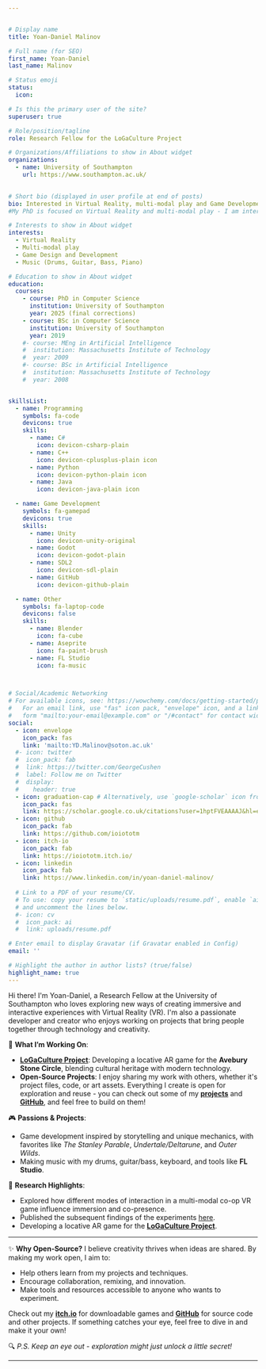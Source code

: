 ```yaml
---


# Display name
title: Yoan-Daniel Malinov

# Full name (for SEO)
first_name: Yoan-Daniel
last_name: Malinov

# Status emoji
status:
  icon:

# Is this the primary user of the site?
superuser: true

# Role/position/tagline
role: Research Fellow for the LoGaCulture Project

# Organizations/Affiliations to show in About widget
organizations:
  - name: University of Southampton
    url: https://www.southampton.ac.uk/
  

# Short bio (displayed in user profile at end of posts)
bio: Interested in Virtual Reality, multi-modal play and Game Development. 
#My PhD is focused on Virtual Reality and multi-modal play - I am interested in the different ways of introducing multiple people to a VR experience without the need for a headset.

# Interests to show in About widget
interests:
  - Virtual Reality
  - Multi-modal play
  - Game Design and Development
  - Music (Drums, Guitar, Bass, Piano)

# Education to show in About widget
education:
  courses:
    - course: PhD in Computer Science
      institution: University of Southampton
      year: 2025 (final corrections)
    - course: BSc in Computer Science
      institution: University of Southampton
      year: 2019
    #- course: MEng in Artificial Intelligence
    #  institution: Massachusetts Institute of Technology
    #  year: 2009
    #- course: BSc in Artificial Intelligence
    #  institution: Massachusetts Institute of Technology
    #  year: 2008


skillsList:
  - name: Programming
    symbols: fa-code
    devicons: true
    skills:
      - name: C#
        icon: devicon-csharp-plain 
      - name: C++
        icon: devicon-cplusplus-plain icon
      - name: Python
        icon: devicon-python-plain icon
      - name: Java
        icon: devicon-java-plain icon

  - name: Game Development
    symbols: fa-gamepad
    devicons: true
    skills:
      - name: Unity
        icon: devicon-unity-original
      - name: Godot
        icon: devicon-godot-plain
      - name: SDL2
        icon: devicon-sdl-plain
      - name: GitHub
        icon: devicon-github-plain

  - name: Other
    symbols: fa-laptop-code
    devicons: false
    skills:
      - name: Blender
        icon: fa-cube
      - name: Aseprite
        icon: fa-paint-brush
      - name: FL Studio
        icon: fa-music



# Social/Academic Networking
# For available icons, see: https://wowchemy.com/docs/getting-started/page-builder/#icons
#   For an email link, use "fas" icon pack, "envelope" icon, and a link in the
#   form "mailto:your-email@example.com" or "/#contact" for contact widget.
social:
  - icon: envelope
    icon_pack: fas
    link: 'mailto:YD.Malinov@soton.ac.uk'
  #- icon: twitter
  #  icon_pack: fab
  #  link: https://twitter.com/GeorgeCushen
  #  label: Follow me on Twitter
  #  display:
  #    header: true
  - icon: graduation-cap # Alternatively, use `google-scholar` icon from `ai` icon pack
    icon_pack: fas
    link: https://scholar.google.co.uk/citations?user=1hptFVEAAAAJ&hl=en
  - icon: github
    icon_pack: fab
    link: https://github.com/ioiototm
  - icon: itch-io
    icon_pack: fab
    link: https://ioiototm.itch.io/
  - icon: linkedin
    icon_pack: fab
    link: https://www.linkedin.com/in/yoan-daniel-malinov/
  
  # Link to a PDF of your resume/CV.
  # To use: copy your resume to `static/uploads/resume.pdf`, enable `ai` icons in `params.yaml`,
  # and uncomment the lines below.
  #- icon: cv
  #  icon_pack: ai
  #  link: uploads/resume.pdf

# Enter email to display Gravatar (if Gravatar enabled in Config)
email: ''

# Highlight the author in author lists? (true/false)
highlight_name: true
---
```



Hi there! I'm Yoan-Daniel, a Research Fellow at the University of Southampton who loves exploring new ways of creating immersive and interactive experiences with Virtual Reality (VR). I'm also a passionate developer and creator who enjoys working on projects that bring people together through technology and creativity.

🚀 **What I’m Working On**:
- **[LoGaCulture Project](https://www.logaculture.eu/)**: Developing a locative AR game for the **Avebury Stone Circle**, blending cultural heritage with modern technology.
- **Open-Source Projects**: I enjoy sharing my work with others, whether it's project files, code, or art assets. Everything I create is open for exploration and reuse - you can check out some of my **[projects](project)** and **[GitHub](https://github.com/ioiototm)**, and feel free to build on them!

🎮 **Passions & Projects**:
- Game development inspired by storytelling and unique mechanics, with favorites like *The Stanley Parable*, *Undertale/Deltarune*, and *Outer Wilds*.
- Making music with my drums, guitar/bass, keyboard, and tools like **FL Studio**.

📖 **Research Highlights**:
- Explored how different modes of interaction in a multi-modal co-op VR game influence immersion and co-presence.
- Published the subsequent findings of the experiments [here](publication).
- Developing a locative AR game for the **[LoGaCulture Project](https://www.logaculture.eu/)**.

---

✨ **Why Open-Source?**
I believe creativity thrives when ideas are shared. By making my work open, I aim to:
- Help others learn from my projects and techniques.
- Encourage collaboration, remixing, and innovation.
- Make tools and resources accessible to anyone who wants to experiment.

Check out my **[itch.io](https://ioiototm.itch.io/)** for downloadable games and **[GitHub](https://github.com/ioiototm)** for source code and other projects. If something catches your eye, feel free to dive in and make it your own!

🔍 *P.S. Keep an eye out - exploration might just unlock a little secret!*








<!--


I'm a PhD student at the University of Southampton. My research area focuses on Virtual Reality (VR) and multi-modality - the different ways of including a second player in a VR game, and how that affects each participant in it. 

I am also interested in Game Design and Development, and have worked on a few small game projects.




You can check my research in the "Research" section above.
I also like games, so I've gone to a few Game Jams and created a few small prototype games, as well as a number of games for a game course I undertook at university and for my research as well. To see the games I have made, check out the "Games" page above.
For other programming projects, you can check "Other projects", which might include more things than programming in the future.

I am a PhD student in Computer Science at the University of Southampton. My PhD is focused on Virtual Reality and multi-modal play - I am interested in the different ways of introducing multiple people to a VR experience without the need for a headset.
Alice Wu is a professor of artificial intelligence at the Stanford AI Lab. Her research interests include distributed robotics, mobile computing and programmable matter. She leads the Robotic Neurobiology group, which develops self-reconfiguring robots, systems of self-organizing robots, and mobile sensor networks.
{style="text-align: justify;"}-->


---



<!-- Add custom HTML for the VR glasses Easter egg -->
<div id="easter-egg-modal" style="display:none; position: fixed; top: 50%; left: 50%; transform: translate(-50%, -50%); z-index: 1000; padding: 20px; border-radius: 8px; box-shadow: 0 4px 6px rgba(0,0,0,0.1); text-align: center; ">
  <p>🎉 <strong>You've Unlocked a Secret!</strong> 🎉</p>
<p>🖌️ Download the <strong>CSP source file</strong> for this avatar and explore how it was created!</p>
<a href="/project/secret/avatar-source.clip" download="avatar-source.clip" style="display: inline-block; padding: 10px 20px; background: #007bff; color: white; border-radius: 5px; text-decoration: none;">Download File</a>

  <br>
  <button id="close-modal" style="margin-top: 10px; padding: 5px 10px; background: #ccc; border: none; border-radius: 5px; cursor: pointer;">Close</button>
</div>

<script>
  document.addEventListener("DOMContentLoaded", () => {
    const avatar = document.querySelector(".avatar");
    const modal = document.getElementById("easter-egg-modal");
    const closeModal = document.getElementById("close-modal");
  

 avatar.addEventListener("mousemove", (e) => {
    // Adjust coordinates based on glasses placement
    const rect = avatar.getBoundingClientRect();
    const clickX = e.clientX - rect.left;
    const clickY = e.clientY - rect.top;

    // Define glasses click area (adjust values for your avatar)
    const glassesArea = {
      x1: rect.width * 0.25,
      x2: rect.width * 0.75,
      y1: rect.height * 0.20,
      y2: rect.height * 0.35,
    };

    if (
      clickX >= glassesArea.x1 &&
      clickX <= glassesArea.x2 &&
      clickY >= glassesArea.y1 &&
      clickY <= glassesArea.y2
    ) {
      avatar.classList.add("clickable"); // Add pointer cursor
    } else {
      avatar.classList.remove("clickable"); // Remove pointer cursor
    }
  });

    // Add a clickable area over the VR glasses
    avatar.addEventListener("click", (e) => {
      // Adjust coordinates based on glasses placement
      const rect = avatar.getBoundingClientRect();
      const clickX = e.clientX - rect.left;
      const clickY = e.clientY - rect.top;
  
      // Define glasses click area (adjust values for your avatar)
      const glassesArea = {
        x1: rect.width * 0.25,
        x2: rect.width * 0.75,
        y1: rect.height * 0.20,
        y2: rect.height * 0.35,
      };


  
      if (
        clickX >= glassesArea.x1 &&
        clickX <= glassesArea.x2 &&
        clickY >= glassesArea.y1 &&
        clickY <= glassesArea.y2
      ) {
        e.preventDefault();
       
         //check if theme is dark or light and print it in a window alert
        // Get the current theme
        const body = document.body;
        const currentTheme = body.classList.contains('dark') ? 'dark' : 'light';

            // Dynamically set the modal styles
      if (currentTheme === "dark") {
        modal.style.backgroundColor = "rgb(33, 37, 41)"; // Dark background
        modal.style.color = "#FFFFFF"; // Light text
      } else {
        modal.style.backgroundColor = "#FFFFFF"; // Light background
        modal.style.color = "#000000"; // Dark text
      }
        modal.style.display = "block";
        //window.alert(`The current theme is ${currentTheme}`);
  
      }
    });
  
    // Close the modal
    closeModal.addEventListener("click", () => {
      modal.style.display = "none";
    });
  
    // Close modal if clicked outside
    window.addEventListener("click", (e) => {
      if (e.target === modal) {
        modal.style.display = "none";
      }
    });
  });


 
  </script>


<style>
  /* CSS for the clickable area */
.clickable {
  cursor: pointer; /* Changes cursor to the hand (pointer) */
}
  </style>



